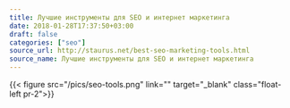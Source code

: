 ```yaml
---
title: Лучшие инструменты для SEO и интернет маркетинга
date: 2018-01-28T17:37:50+03:00
draft: false
categories: ["seo"]
source_url: http://staurus.net/best-seo-marketing-tools.html
source_name: Лучшие инструменты для SEO и интернет маркетинга
---
```


{{< figure src="/pics/seo-tools.png" link="" target="_blank" class="float-left pr-2">}}

<!--more-->
